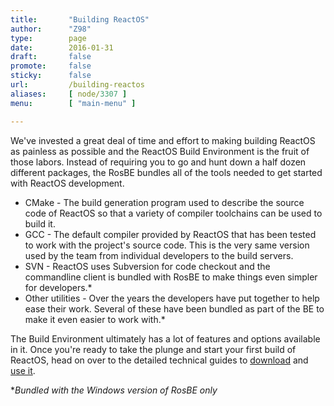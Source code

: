 ```yaml
---
title:       "Building ReactOS"
author:      "Z98"
type:        page
date:        2016-01-31
draft:       false
promote:     false
sticky:      false
url:         /building-reactos
aliases:     [ node/3307 ]
menu:        [ "main-menu" ]

---
```


<p>We've invested a great deal of time and effort to making building ReactOS as painless as possible and the ReactOS Build Environment is the fruit of those labors. Instead of requiring you to go and hunt down a half dozen different packages, the RosBE bundles all of the tools needed to get started with ReactOS development.</p>
<ul>
	<li>CMake - The build generation program used to describe the source code of ReactOS so that a variety of compiler toolchains can be used to build it.</li>
	<li>GCC - The default compiler provided by ReactOS that has been tested to work with the project's source code. This is the very same version used by the team from individual developers to the build servers.</li>
	<li>SVN - ReactOS uses Subversion for code checkout and the commandline client is bundled with RosBE to make things even simpler for developers.*</li>
	<li>Other utilities - Over the years the developers have put together to help ease their work. Several of these have been bundled as part of the BE to make it even easier to work with.*</li>
</ul>
<p>The Build Environment ultimately has a lot of features and options available in it. Once you're ready to take the plunge and start your first build of ReactOS, head on over to the detailed technical guides to <a href="https://reactos.org/wiki/ReactOS_Build_Environment">download</a> and <a href="https://reactos.org/wiki/Building_ReactOS">use it</a>.</p>
<p>*<em>Bundled with the Windows version of RosBE only</em></p>

